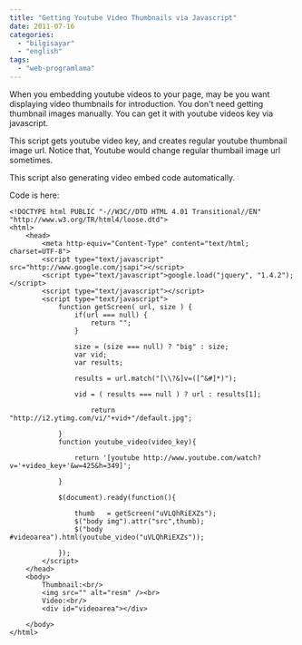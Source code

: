```yaml
---
title: "Getting Youtube Video Thumbnails via Javascript"
date: 2011-07-16
categories: 
  - "bilgisayar"
  - "english"
tags: 
  - "web-programlama"
---
```


When you embedding youtube videos to your page, may be you want displaying video thumbnails for introduction. You don't need getting thumbnail images manually. You can get it with youtube videos key via javascript.

This script gets youtube video key, and creates regular youtube thumbnail image url. Notice that, Youtube would change regular thumbail image url sometimes.

This script also generating video embed code automatically.

Code is here:

```
<!DOCTYPE html PUBLIC "-//W3C//DTD HTML 4.01 Transitional//EN" "http://www.w3.org/TR/html4/loose.dtd">
<html>
	<head>
		<meta http-equiv="Content-Type" content="text/html; charset=UTF-8">
		<script type="text/javascript" src="http://www.google.com/jsapi"></script>
		<script type="text/javascript">google.load("jquery", "1.4.2");</script>
		<script type="text/javascript"></script>
		<script type="text/javascript">
			function getScreen( url, size ) {
				if(url === null) {
					return "";
				}

				size = (size === null) ? "big" : size;
				var vid;
				var results;

				results = url.match("[\\?&]v=([^&#]*)");

				vid = ( results === null ) ? url : results[1];

					return "http://i2.ytimg.com/vi/"+vid+"/default.jpg";

			}
			function youtube_video(video_key){

				return '[youtube http://www.youtube.com/watch?v='+video_key+'&w=425&h=349]';

			}

			$(document).ready(function(){

				thumb   = getScreen("uVLQhRiEXZs");
				$("body img").attr("src",thumb);
				$("body #videoarea").html(youtube_video("uVLQhRiEXZs"));

			});
		</script>
	</head>
	<body>
		Thumbnail:<br/>
		<img src="" alt="resm" /><br>
		Video:<br/>
		<div id="videoarea"></div>

	</body>
</html>
```
